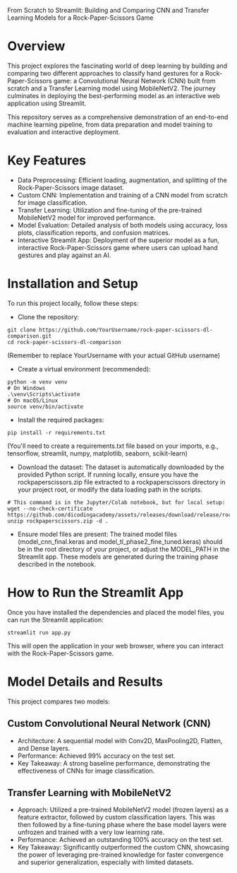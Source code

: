 From Scratch to Streamlit: Building and Comparing CNN and Transfer Learning Models for a Rock-Paper-Scissors Game

# Overview
This project explores the fascinating world of deep learning by building and comparing two different approaches to classify hand gestures for a Rock-Paper-Scissors game: a Convolutional Neural Network (CNN) built from scratch and a Transfer Learning model using MobileNetV2. The journey culminates in deploying the best-performing model as an interactive web application using Streamlit.

This repository serves as a comprehensive demonstration of an end-to-end machine learning pipeline, from data preparation and model training to evaluation and interactive deployment.

# Key Features
- Data Preprocessing: Efficient loading, augmentation, and splitting of the Rock-Paper-Scissors image dataset.
- Custom CNN: Implementation and training of a CNN model from scratch for image classification.
- Transfer Learning: Utilization and fine-tuning of the pre-trained MobileNetV2 model for improved performance.
- Model Evaluation: Detailed analysis of both models using accuracy, loss plots, classification reports, and confusion matrices.
- Interactive Streamlit App: Deployment of the superior model as a fun, interactive Rock-Paper-Scissors game where users can upload hand gestures and play against an AI.

# Installation and Setup
To run this project locally, follow these steps:
- Clone the repository:
```
git clone https://github.com/YourUsername/rock-paper-scissors-dl-comparison.git
cd rock-paper-scissors-dl-comparison
```
(Remember to replace YourUsername with your actual GitHub username)

- Create a virtual environment (recommended):
```
python -m venv venv
# On Windows
.\venv\Scripts\activate
# On macOS/Linux
source venv/bin/activate
```
- Install the required packages:
```
pip install -r requirements.txt
```
(You'll need to create a requirements.txt file based on your imports, e.g., tensorflow, streamlit, numpy, matplotlib, seaborn, scikit-learn)

- Download the dataset:
The dataset is automatically downloaded by the provided Python script. If running locally, ensure you have the rockpaperscissors.zip file extracted to a rockpaperscissors directory in your project root, or modify the data loading path in the scripts.
```
# This command is in the Jupyter/Colab notebook, but for local setup:
wget --no-check-certificate https://github.com/dicodingacademy/assets/releases/download/release/rockpaperscissors.zip
unzip rockpaperscissors.zip -d .
```
- Ensure model files are present:
The trained model files (model_cnn_final.keras and model_tl_phase2_fine_tuned.keras) should be in the root directory of your project, or adjust the MODEL_PATH in the Streamlit app. These models are generated during the training phase described in the notebook.

# How to Run the Streamlit App
Once you have installed the dependencies and placed the model files, you can run the Streamlit application:
```
streamlit run app.py
```
This will open the application in your web browser, where you can interact with the Rock-Paper-Scissors game.

# Model Details and Results
This project compares two models:

## Custom Convolutional Neural Network (CNN)
- Architecture: A sequential model with Conv2D, MaxPooling2D, Flatten, and Dense layers.
- Performance: Achieved 99% accuracy on the test set.
- Key Takeaway: A strong baseline performance, demonstrating the effectiveness of CNNs for image classification.

## Transfer Learning with MobileNetV2
- Approach: Utilized a pre-trained MobileNetV2 model (frozen layers) as a feature extractor, followed by custom classification layers. This was then followed by a fine-tuning phase where the base model layers were unfrozen and trained with a very low learning rate.
- Performance: Achieved an outstanding 100% accuracy on the test set.
- Key Takeaway: Significantly outperformed the custom CNN, showcasing the power of leveraging pre-trained knowledge for faster convergence and superior generalization, especially with limited datasets.

